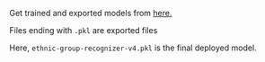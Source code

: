Get trained and exported models from [here.](https://drive.google.com/drive/folders/1zEtZzNbTutnH2J1y5DqeW4MOJuzI4YOc?usp=drive_link) <br/>

Files ending with `.pkl` are exported files <br>

Here, `ethnic-group-recognizer-v4.pkl` is the final deployed model.
